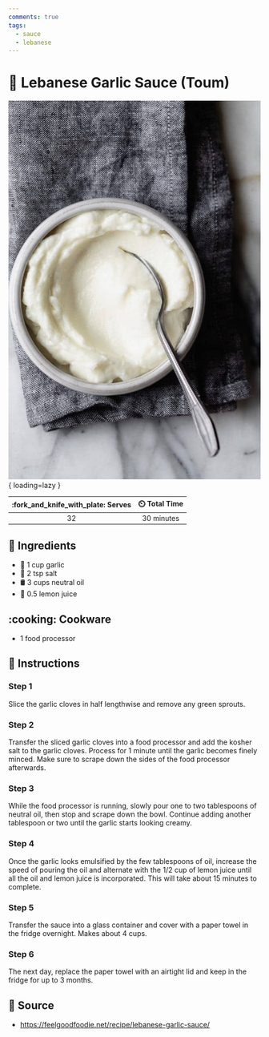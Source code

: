 ```yaml
---
comments: true
tags:
  - sauce
  - lebanese
---
```

# :garlic: Lebanese Garlic Sauce (Toum)

![Lebanese Garlic Sauce (Toum)][1]{ loading=lazy }

| :fork_and_knife_with_plate: Serves | :timer_clock: Total Time |
|:----------------------------------:|:-----------------------: |
| 32 | 30 minutes |

## :salt: Ingredients

- :garlic: 1 cup garlic
- :salt: 2 tsp salt
- :oil_drum: 3 cups neutral oil
- :lemon: 0.5 lemon juice

## :cooking: Cookware

- 1 food processor

## :pencil: Instructions

### Step 1

Slice the garlic cloves in half lengthwise and remove any green sprouts.

### Step 2

Transfer the sliced garlic cloves into a food processor and add the kosher salt to the garlic cloves. Process for 1
minute until the garlic becomes finely minced. Make sure to scrape down the sides of the food processor afterwards.

### Step 3

While the food processor is running, slowly pour one to two tablespoons of neutral oil, then stop and scrape down the
bowl. Continue adding another tablespoon or two until the garlic starts looking creamy.

### Step 4

Once the garlic looks emulsified by the few tablespoons of oil, increase the speed of pouring the oil and alternate with
the 1/2 cup of lemon juice until all the oil and lemon juice is incorporated. This will take about 15 minutes to
complete.

### Step 5

Transfer the sauce into a glass container and cover with a paper towel in the fridge overnight. Makes about 4 cups.

### Step 6

The next day, replace the paper towel with an airtight lid and keep in the fridge for up to 3 months.

## :link: Source

- <https://feelgoodfoodie.net/recipe/lebanese-garlic-sauce/>

[1]: <../assets/images/lebanese-garlic-sauce-(toum).jpg>
